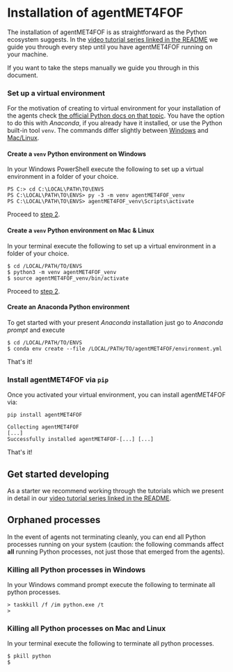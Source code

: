 # Installation of agentMET4FOF

The installation of agentMET4FOF is as straightforward as the Python ecosystem suggests.
In the [video tutorial series linked in the README](https://github.com/Met4FoF/agentMET4FOF#video-tutoral-series)
we guide you through every step until you have agentMET4FOF running on your machine.

If you want to take the steps manually we guide you through in this document.

### Set up a virtual environment

For the motivation of creating to virtual environment for your installation of the
agents check [the official Python docs on that topic](https://docs.python.org/3/tutorial/venv.html#introduction).
You have the option to do this with _Anaconda_, if you already have it installed,
or use the Python built-in tool `venv`.
The commands differ slightly between [Windows](#create-a-venv-python-environment-on-windows) and [Mac/Linux](#create-a-venv-python-environment-on-mac-linux).

#### Create a `venv` Python environment on Windows

In your Windows PowerShell execute the following to set up a virtual environment in
a folder of your choice.

```shell
PS C:> cd C:\LOCAL\PATH\TO\ENVS
PS C:\LOCAL\PATH\TO\ENVS> py -3 -m venv agentMET4FOF_venv
PS C:\LOCAL\PATH\TO\ENVS> agentMET4FOF_venv\Scripts\activate
```
Proceed to [step 2](#install-agentmet4fof-via-pip).

#### Create a `venv` Python environment on Mac & Linux

In your terminal execute the following to set up a virtual environment in a folder
of your choice.

```shell
$ cd /LOCAL/PATH/TO/ENVS
$ python3 -m venv agentMET4FOF_venv
$ source agentMET4FOF_venv/bin/activate
```
Proceed to [step 2](#install-agentmet4fof-via-pip).

#### Create an Anaconda Python environment

To get started with your present *Anaconda* installation just go to *Anaconda
prompt* and execute

```shell
$ cd /LOCAL/PATH/TO/ENVS
$ conda env create --file /LOCAL/PATH/TO/agentMET4FOF/environment.yml 
```
That's it!

### Install agentMET4FOF via `pip`

Once you activated your virtual environment, you can install agentMET4FOF via:

```shell
pip install agentMET4FOF
```

```shell
Collecting agentMET4FOF
[...]
Successfully installed agentMET4FOF-[...] [...]
```
That's it!

## Get started developing

As a starter we recommend working through the tutorials which we present in detail in
our [video tutorial series linked in the README](https://github.com/Met4FoF/agentMET4FOF#documentation-and-video-tutorials). 

## Orphaned processes

In the event of agents not terminating cleanly, you can end all Python processes
running on your system (caution: the following commands affect **all** running Python
processes, not just those that emerged from the agents).

### Killing all Python processes in Windows

In your Windows command prompt execute the following to terminate all python processes.

```shell
> taskkill /f /im python.exe /t
>
```

### Killing all Python processes on Mac and Linux

In your terminal execute the following to terminate all python processes.

```shell
$ pkill python
$
```
